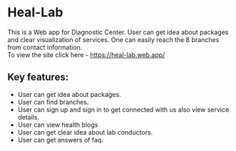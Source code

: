 # Heal-Lab

This is a Web app for Diagnostic Center. User can get idea about packages and clear visualization of services. One can easily reach the 8 branches from contact information. 
<br/> To view the site click here - https://heal-lab.web.app/

## Key features:
- User can get idea about packages.
- User can find branches.
- User can sign up and sign in to get connected with us also view service details.
- User can view health blogs
- User can get clear idea about lab conductors.
- User can get answers of faq.
